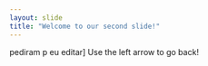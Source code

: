 ```yaml
---
layout: slide
title: "Welcome to our second slide!"
---
```

pediram p eu editar]
Use the left arrow to go back!
